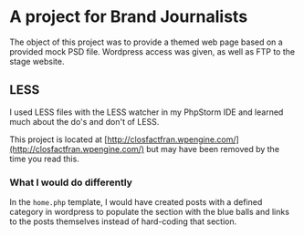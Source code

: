 # A project for Brand Journalists

The object of this project was to provide a themed web page based on a provided mock PSD file.
Wordpress access was given, as well as FTP to the stage website.

## LESS
I used LESS files with the LESS watcher in my PhpStorm IDE and learned much about the do's and don't of LESS.

This project is located at [http://closfactfran.wpengine.com/](http://closfactfran.wpengine.com/) but may have been removed by the time you read this.


### What I would do differently
In the `home.php` template, I would have created posts with a defined category in wordpress to populate the section with the blue balls and links to the posts themselves instead of hard-coding that section.


